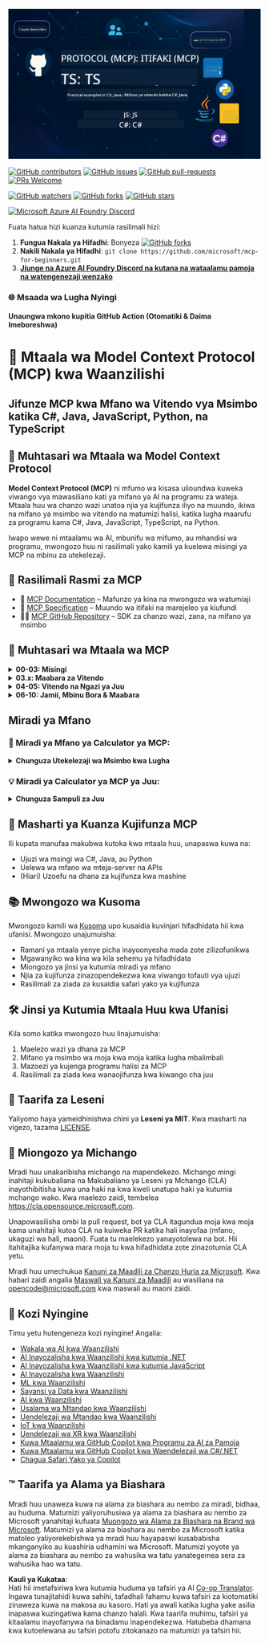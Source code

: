 <!--
CO_OP_TRANSLATOR_METADATA:
{
  "original_hash": "5dc09d7099d2f09f3e472bc8f073622d",
  "translation_date": "2025-06-23T14:39:18+00:00",
  "source_file": "README.md",
  "language_code": "sw"
}
-->
![MCP-for-beginners](../../translated_images/mcp-beginners.2ce2b317996369ff66c5b72e25eff9d4288ab2741fc70c0b4e523d1ae1e249fd.sw.png) 

[![GitHub contributors](https://img.shields.io/github/contributors/microsoft/mcp-for-beginners.svg)](https://GitHub.com/microsoft/mcp-for-beginners/graphs/contributors)
[![GitHub issues](https://img.shields.io/github/issues/microsoft/mcp-for-beginners.svg)](https://GitHub.com/microsoft/mcp-for-beginners/issues)
[![GitHub pull-requests](https://img.shields.io/github/issues-pr/microsoft/mcp-for-beginners.svg)](https://GitHub.com/microsoft/mcp-for-beginners/pulls)
[![PRs Welcome](https://img.shields.io/badge/PRs-welcome-brightgreen.svg?style=flat-square)](http://makeapullrequest.com)

[![GitHub watchers](https://img.shields.io/github/watchers/microsoft/mcp-for-beginners.svg?style=social&label=Watch)](https://GitHub.com/microsoft/mcp-for-beginners/watchers)
[![GitHub forks](https://img.shields.io/github/forks/microsoft/mcp-for-beginners.svg?style=social&label=Fork)](https://GitHub.com/microsoft/mcp-for-beginners/fork)
[![GitHub stars](https://img.shields.io/github/stars/microsoft/mcp-for-beginners?style=social&label=Star)](https://GitHub.com/microsoft/mcp-for-beginners/stargazers)


[![Microsoft Azure AI Foundry Discord](https://dcbadge.vercel.app/api/server/ByRwuEEgH4)](https://discord.com/invite/ByRwuEEgH4)


Fuata hatua hizi kuanza kutumia rasilimali hizi:
1. **Fungua Nakala ya Hifadhi**: Bonyeza [![GitHub forks](https://img.shields.io/github/forks/microsoft/mcp-for-beginners.svg?style=social&label=Fork)](https://GitHub.com/microsoft/mcp-for-beginners/fork)
2. **Nakili Nakala ya Hifadhi**:   `git clone https://github.com/microsoft/mcp-for-beginners.git`
3. [**Jiunge na Azure AI Foundry Discord na kutana na wataalamu pamoja na watengenezaji wenzako**](https://discord.com/invite/ByRwuEEgH4)


### 🌐 Msaada wa Lugha Nyingi

#### Unaungwa mkono kupitia GitHub Action (Otomatiki & Daima Imeboreshwa)

# 🚀 Mtaala wa Model Context Protocol (MCP) kwa Waanzilishi

## **Jifunze MCP kwa Mfano wa Vitendo vya Msimbo katika C#, Java, JavaScript, Python, na TypeScript**

## 🧠 Muhtasari wa Mtaala wa Model Context Protocol

**Model Context Protocol (MCP)** ni mfumo wa kisasa ulioundwa kuweka viwango vya mawasiliano kati ya mifano ya AI na programu za wateja. Mtaala huu wa chanzo wazi unatoa njia ya kujifunza iliyo na muundo, ikiwa na mifano ya msimbo wa vitendo na matumizi halisi, katika lugha maarufu za programu kama C#, Java, JavaScript, TypeScript, na Python.

Iwapo wewe ni mtaalamu wa AI, mbunifu wa mifumo, au mhandisi wa programu, mwongozo huu ni rasilimali yako kamili ya kuelewa misingi ya MCP na mbinu za utekelezaji.

## 🔗 Rasilimali Rasmi za MCP

- 📘 [MCP Documentation](https://modelcontextprotocol.io/) – Mafunzo ya kina na mwongozo wa watumiaji  
- 📜 [MCP Specification](https://spec.modelcontextprotocol.io/) – Muundo wa itifaki na marejeleo ya kiufundi  
- 🧑‍💻 [MCP GitHub Repository](https://github.com/modelcontextprotocol) – SDK za chanzo wazi, zana, na mifano ya msimbo  

## 🧭 Muhtasari wa Mtaala wa MCP

<details>
  <summary><strong>00-03: Misingi</strong></summary>

- **00. Utangulizi wa MCP**  
  Muhtasari wa Model Context Protocol na umuhimu wake katika mizunguko ya AI. [Soma zaidi](./00-Introduction/README.md)
- **01. Maelezo ya Misingi Muhimu**  
  Uchunguzi wa kina wa dhana za msingi za MCP. [Soma zaidi](./01-CoreConcepts/README.md)
- **02. Usalama katika MCP**  
  Vitisho vya usalama na mbinu bora. [Soma zaidi](./02-Security/README.md)
- **03. Kuanzisha na MCP**  
  Usanidi wa mazingira, seva/mteja wa msingi, muunganisho. [Soma zaidi](./03-GettingStarted/README.md)
</details>

<details>
  <summary><strong>03.x: Maabara za Vitendo</strong></summary>

- **3.1. Seva ya Kwanza** – [Mwongozo](./03-GettingStarted/01-first-server/README.md)
- **3.2. Mteja wa Kwanza** – [Mwongozo](./03-GettingStarted/02-client/README.md)
- **3.3. Mteja na LLM** – [Mwongozo](./03-GettingStarted/03-llm-client/README.md)
- **3.4. Kutumia seva na Visual Studio Code** – [Mwongozo](./03-GettingStarted/04-vscode/README.md)
- **3.5. Kuunda seva kwa kutumia SSE** – [Mwongozo](./03-GettingStarted/05-sse-server/README.md)
- **3.6. Upelekaji wa HTTP** – [Mwongozo](./03-GettingStarted/06-http-streaming/README.md)
- **3.7. Tumia AI Toolkit** – [Mwongozo](./03-GettingStarted/07-aitk/README.md)
- **3.8. Kupima seva yako** – [Mwongozo](./03-GettingStarted/08-testing/README.md)
- **3.9. Weka seva yako mtandaoni** – [Mwongozo](./03-GettingStarted/09-deployment/README.md)
</details>

<details>
  <summary><strong>04-05: Vitendo na Ngazi ya Juu</strong></summary>

- **04. Utekelezaji wa Vitendo**  
  SDK, utatuzi wa matatizo, upimaji, templeti za maelekezo zinazoweza kutumika tena. [Soma zaidi](./04-PracticalImplementation/README.md)
- **05. Mada za Juu katika MCP**  
  AI yenye njia nyingi, upanuzi, matumizi ya biashara. [Soma zaidi](./05-AdvancedTopics/README.md)
- **5.1. Muunganisho wa MCP na Azure** – [Mwongozo](./05-AdvancedTopics/mcp-integration/README.md)
- **5.2. Modalities Mbalimbali** – [Mwongozo](./05-AdvancedTopics/mcp-multi-modality/README.md)
- **5.3. Onyesho la MCP OAuth2** – [Mwongozo](./05-AdvancedTopics/mcp-oauth2-demo/README.md)
- **5.4. Muktadha wa Mizizi** – [Mwongozo](./05-AdvancedTopics/mcp-root-contexts/README.md)
- **5.5. Routing** – [Mwongozo](./05-AdvancedTopics/mcp-routing/README.md)
- **5.6. Sampuli** – [Mwongozo](./05-AdvancedTopics/mcp-sampling/README.md)
- **5.7. Upanuzi** – [Mwongozo](./05-AdvancedTopics/mcp-scaling/README.md)
- **5.8. Usalama** – [Mwongozo](./05-AdvancedTopics/mcp-security/README.md)
- **5.9. Utafutaji wa Mtandao MCP** – [Mwongozo](./05-AdvancedTopics/web-search-mcp/README.md)
- **5.10. Upelekaji wa Moja kwa Moja** – [Mwongozo](./05-AdvancedTopics/mcp-realtimestreaming/README.md)
- **5.11. Utafutaji wa Mtandao wa Moja kwa Moja** – [Mwongozo](./05-AdvancedTopics/mcp-realtimesearch/README.md)
</details>

<details>
  <summary><strong>06-10: Jamii, Mbinu Bora & Maabara</strong></summary>

- **06. Michango ya Jamii** – [Mwongozo](./06-CommunityContributions/README.md)
- **07. Maarifa Kutoka kwa Utekelezaji wa Mapema** – [Mwongozo](./07-LessonsFromEarlyAdoption/README.md)
- **08. Mbinu Bora za MCP** – [Mwongozo](./08-BestPractices/README.md)
- **09. Masomo ya Kesi za MCP** – [Mwongozo](./09-CaseStudy/README.md)
- **10. Kurahisisha Mifumo ya AI: Kujenga Server ya MCP kwa kutumia AI Toolkit** – [Maabara ya Vitendo](./10-StreamliningAIWorkflowsBuildingAnMCPServerWithAIToolkit/README.md)
</details>

## Miradi ya Mfano

### 🧮 Miradi ya Mfano ya Calculator ya MCP:
<details>
  <summary><strong>Chunguza Utekelezaji wa Msimbo kwa Lugha</strong></summary>

  - [Mfano wa Server ya MCP kwa C#](./03-GettingStarted/samples/csharp/README.md)
  - [Calculator ya MCP kwa Java](./03-GettingStarted/samples/java/calculator/README.md)
  - [Demo ya MCP kwa JavaScript](./03-GettingStarted/samples/javascript/README.md)
  - [Server ya MCP kwa Python](../../03-GettingStarted/samples/python/mcp_calculator_server.py)
  - [Mfano wa MCP kwa TypeScript](./03-GettingStarted/samples/typescript/README.md)

</details>

### 💡 Miradi ya Calculator ya MCP ya Juu:
<details>
  <summary><strong>Chunguza Sampuli za Juu</strong></summary>

  - [Mfano wa Juu wa C#](./04-PracticalImplementation/samples/csharp/README.md)
  - [Mfano wa Programu ya Kontena kwa Java](./04-PracticalImplementation/samples/java/containerapp/README.md)
  - [Mfano wa Juu wa JavaScript](./04-PracticalImplementation/samples/javascript/README.md)
  - [Utekelezaji Changamano wa Python](../../04-PracticalImplementation/samples/python/mcp_sample.py)
  - [Mfano wa Kontena kwa TypeScript](./04-PracticalImplementation/samples/typescript/README.md)

</details>


## 🎯 Masharti ya Kuanza Kujifunza MCP

Ili kupata manufaa makubwa kutoka kwa mtaala huu, unapaswa kuwa na:

- Ujuzi wa msingi wa C#, Java, au Python  
- Uelewa wa mfano wa mteja-server na APIs  
- (Hiari) Uzoefu na dhana za kujifunza kwa mashine  

## 📚 Mwongozo wa Kusoma

Mwongozo kamili wa [Kusoma](./study_guide.md) upo kusaidia kuvinjari hifadhidata hii kwa ufanisi. Mwongozo unajumuisha:

- Ramani ya mtaala yenye picha inayoonyesha mada zote zilizofunikwa  
- Mgawanyiko wa kina wa kila sehemu ya hifadhidata  
- Miongozo ya jinsi ya kutumia miradi ya mfano  
- Njia za kujifunza zinazopendekezwa kwa viwango tofauti vya ujuzi  
- Rasilimali za ziada za kusaidia safari yako ya kujifunza  

## 🛠️ Jinsi ya Kutumia Mtaala Huu kwa Ufanisi

Kila somo katika mwongozo huu linajumuisha:

1. Maelezo wazi ya dhana za MCP  
2. Mifano ya msimbo wa moja kwa moja katika lugha mbalimbali  
3. Mazoezi ya kujenga programu halisi za MCP  
4. Rasilimali za ziada kwa wanaojifunza kwa kiwango cha juu  

## 📜 Taarifa za Leseni

Yaliyomo haya yameidhinishwa chini ya **Leseni ya MIT**. Kwa masharti na vigezo, tazama [LICENSE](../../LICENSE).

## 🤝 Miongozo ya Michango

Mradi huu unakaribisha michango na mapendekezo. Michango mingi inahitaji kukubaliana na Makubaliano ya Leseni ya Mchango (CLA) inayothibitisha kuwa una haki na kwa kweli unatupa haki ya kutumia mchango wako. Kwa maelezo zaidi, tembelea <https://cla.opensource.microsoft.com>.

Unapowasilisha ombi la pull request, bot ya CLA itagundua moja kwa moja kama unahitaji kutoa CLA na kuiweka PR katika hali inayofaa (mfano, ukaguzi wa hali, maoni). Fuata tu maelekezo yanayotolewa na bot. Hii itahitajika kufanywa mara moja tu kwa hifadhidata zote zinazotumia CLA yetu.

Mradi huu umechukua [Kanuni za Maadili za Chanzo Huria za Microsoft](https://opensource.microsoft.com/codeofconduct/). Kwa habari zaidi angalia [Maswali ya Kanuni za Maadili](https://opensource.microsoft.com/codeofconduct/faq/) au wasiliana na [opencode@microsoft.com](mailto:opencode@microsoft.com) kwa maswali au maoni zaidi.

## 🎒 Kozi Nyingine
Timu yetu hutengeneza kozi nyingine! Angalia:

- [Wakala wa AI kwa Waanzilishi](https://github.com/microsoft/ai-agents-for-beginners?WT.mc_id=academic-105485-koreyst)
- [AI Inayozalisha kwa Waanzilishi kwa kutumia .NET](https://github.com/microsoft/Generative-AI-for-beginners-dotnet?WT.mc_id=academic-105485-koreyst)
- [AI Inayozalisha kwa Waanzilishi kwa kutumia JavaScript](https://github.com/microsoft/generative-ai-with-javascript?WT.mc_id=academic-105485-koreyst)
- [AI Inayozalisha kwa Waanzilishi](https://github.com/microsoft/generative-ai-for-beginners?WT.mc_id=academic-105485-koreyst)
- [ML kwa Waanzilishi](https://aka.ms/ml-beginners?WT.mc_id=academic-105485-koreyst)
- [Sayansi ya Data kwa Waanzilishi](https://aka.ms/datascience-beginners?WT.mc_id=academic-105485-koreyst)
- [AI kwa Waanzilishi](https://aka.ms/ai-beginners?WT.mc_id=academic-105485-koreyst)
- [Usalama wa Mtandao kwa Waanzilishi](https://github.com/microsoft/Security-101??WT.mc_id=academic-96948-sayoung)
- [Uendelezaji wa Mtandao kwa Waanzilishi](https://aka.ms/webdev-beginners?WT.mc_id=academic-105485-koreyst)
- [IoT kwa Waanzilishi](https://aka.ms/iot-beginners?WT.mc_id=academic-105485-koreyst)
- [Uendelezaji wa XR kwa Waanzilishi](https://github.com/microsoft/xr-development-for-beginners?WT.mc_id=academic-105485-koreyst)
- [Kuwa Mtaalamu wa GitHub Copilot kwa Programu za AI za Pamoja](https://aka.ms/GitHubCopilotAI?WT.mc_id=academic-105485-koreyst)
- [Kuwa Mtaalamu wa GitHub Copilot kwa Waendelezaji wa C#/.NET](https://github.com/microsoft/mastering-github-copilot-for-dotnet-csharp-developers?WT.mc_id=academic-105485-koreyst)
- [Chagua Safari Yako ya Copilot](https://github.com/microsoft/CopilotAdventures?WT.mc_id=academic-105485-koreyst)


## ™️ Taarifa ya Alama ya Biashara

Mradi huu unaweza kuwa na alama za biashara au nembo za miradi, bidhaa, au huduma. Matumizi yaliyoruhusiwa ya
alama za biashara au nembo za Microsoft yanahitaji kufuata
[Muongozo wa Alama za Biashara na Brand wa Microsoft](https://www.microsoft.com/legal/intellectualproperty/trademarks/usage/general).
Matumizi ya alama za biashara au nembo za Microsoft katika matoleo yaliyorekebishwa ya mradi huu hayapaswi kusababisha mkanganyiko au kuashiria udhamini wa Microsoft.
Matumizi yoyote ya alama za biashara au nembo za wahusika wa tatu yanategemea sera za wahusika hao wa tatu.

**Kauli ya Kukataa**:  
Hati hii imetafsiriwa kwa kutumia huduma ya tafsiri ya AI [Co-op Translator](https://github.com/Azure/co-op-translator). Ingawa tunajitahidi kuwa sahihi, tafadhali fahamu kuwa tafsiri za kiotomatiki zinaweza kuwa na makosa au kasoro. Hati ya awali katika lugha yake asilia inapaswa kuzingatiwa kama chanzo halali. Kwa taarifa muhimu, tafsiri ya kitaalamu inayofanywa na binadamu inapendekezwa. Hatubeba dhamana kwa kutoelewana au tafsiri potofu zitokanazo na matumizi ya tafsiri hii.